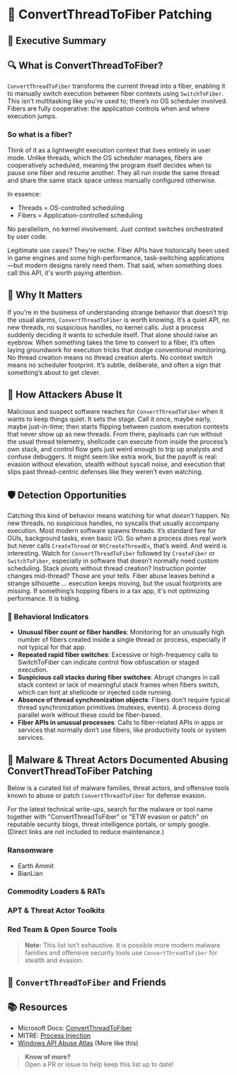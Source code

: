 # 🧪 ConvertThreadToFiber Patching

## 🚀 Executive Summary


## 🔍 What is ConvertThreadToFiber?
`ConvertThreadToFiber` transforms the current thread into a fiber, enabling it to manually switch execution between fiber contexts using `SwitchToFiber`. This isn't multitasking like you're used to; there’s no OS scheduler involved. Fibers are fully cooperative: the application controls when and where execution jumps.

### So what is a fiber?
Think of it as a lightweight execution context that lives entirely in user mode. Unlike threads, which the OS scheduler manages, fibers are cooperatively scheduled, meaning the program itself decides when to pause one fiber and resume another. They all run inside the same thread and share the same stack space unless manually configured otherwise.

In essence:
 - Threads = OS-controlled scheduling
 - Fibers = Application-controlled scheduling

No parallelism, no kernel involvement. Just context switches orchestrated by user code.

Legitimate use cases? They're niche. Fiber APIs have historically been used in game engines and some high-performance, task-switching applications—but modern designs rarely need them. That said, when something does call this API, it's worth paying attention.

## 🚩 Why It Matters
If you're in the business of understanding strange behavior that doesn’t trip the usual alarms, `ConvertThreadToFiber` is worth knowing. It’s a quiet API, no new threads, no suspicious handles, no kernel calls. Just a process suddenly deciding it wants to schedule itself. That alone should raise an eyebrow. When something takes the time to convert to a fiber, it’s often laying groundwork for execution tricks that dodge conventional monitoring. No thread creation means no thread creation alerts. No context switch means no scheduler footprint. It’s subtle, deliberate, and often a sign that something’s about to get clever.

## 🧬 How Attackers Abuse It
Malicious and suspect software reaches for `ConvertThreadToFiber` when it wants to keep things quiet. It sets the stage. Call it once, maybe early, maybe just-in-time; then starts flipping between custom execution contexts that never show up as new threads. From there, payloads can run without the usual thread telemetry, shellcode can execute from inside the process’s own stack, and control flow gets just weird enough to trip up analysts and confuse debuggers. It might seem like extra work, but the payoff is real: evasion without elevation, stealth without syscall noise, and execution that slips past thread-centric defenses like they weren’t even watching.

## 🛡️ Detection Opportunities
Catching this kind of behavior means watching for what *doesn’t* happen. No new threads, no suspicious handles, no syscalls that usually accompany execution. Most modern software spawns threads. it’s standard fare for GUIs, background tasks, even basic I/O. So when a process does real work but never calls `CreateThread` or `NtCreateThreadEx`, that’s weird. And weird is interesting. Watch for `ConvertThreadToFiber` followed by `CreateFiber` or `SwitchToFiber`, especially in software that doesn’t normally need custom scheduling. Stack pivots without thread creation? Instruction pointer changes mid-thread? Those are your tells. Fiber abuse leaves behind a strange silhouette ... execution keeps moving, but the usual footprints are missing. If something’s hopping fibers in a tax app, it's not optimizing performance. It is hiding.

### 🔸 Behavioral Indicators
 - **Unusual fiber count or fiber handles**: Monitoring for an unusually high number of fibers created inside a single thread or process, especially if not typical for that app.
 - **Repeated rapid fiber switches**: Excessive or high-frequency calls to SwitchToFiber can indicate control flow obfuscation or staged execution.
 - **Suspicious call stacks during fiber switches**: Abrupt changes in call stack context or lack of meaningful stack frames when fibers switch, which can hint at shellcode or injected code running.
 - **Absence of thread synchronization objects**: Fibers don’t require typical thread synchronization primitives (mutexes, events). A process doing parallel work without these could be fiber-based.
 - **Fiber APIs in unusual processes**: Calls to fiber-related APIs in apps or services that normally don’t use fibers, like productivity tools or system services.

## 🦠 Malware & Threat Actors Documented Abusing ConvertThreadToFiber Patching
Below is a curated list of malware families, threat actors, and offensive tools known to abuse or patch `ConvertThreadToFiber` for defense evasion.  

For the latest technical write-ups, search for the malware or tool name together with "ConvertThreadToFiber" or "ETW evasion or patch" on reputable security blogs, threat intelligence portals, or simply google. (Direct links are not included to reduce maintenance.)

### **Ransomware**
 - Earth Ammit
 - BianLian

### **Commodity Loaders & RATs**

 ### **APT & Threat Actor Toolkits**

### **Red Team & Open Source Tools**

> **Note:** This list isn’t exhaustive. It is possible more modern malware families and offensive security tools use `ConvertThreadToFiber` for stealth and evasion.

## 🧵 `ConvertThreadToFiber` and Friends

## 📚 Resources 
* Microsoft Docs: [ConvertThreadToFiber]()
* MITRE: [Process Injection]()
* [Windows API Abuse Atlas](https://github.com/danafaye/WindowsAPIAbuseAtlas) (More like this)

> **Know of more?**  
> Open a PR or issue to help keep this list up to date!
